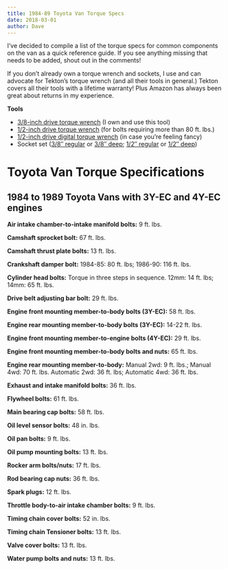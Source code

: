 ```yaml
---
title: 1984-89 Toyota Van Torque Specs
date: 2018-03-01
author: Dave
---
```

I&#8217;ve decided to compile a list of the torque specs for common components on the van as a quick reference guide. If you see anything missing that needs to be added, shout out in the comments!

If you don&#8217;t already own a torque wrench and sockets, I use and can advocate for Tekton&#8217;s torque wrench (and all their tools in general.) Tekton covers all their tools with a lifetime warranty! Plus Amazon has always been great about returns in my experience.

**Tools**

* [3/8-inch drive torque wrench](http://amzn.to/2CSh82j) (I own and use this tool)
* [1/2-inch drive torque wrench](http://amzn.to/2GX5c1z) (for bolts requiring more than 80 ft. lbs.)
* [1/2-inch drive digital torque wrench](http://amzn.to/2tfSVn5) (in case you&#8217;re feeling fancy)
* Socket set ([3/8&#8243; regular](http://amzn.to/2t7Q0MS) or [3/8&#8243; deep](http://amzn.to/2t9Thv5); [1/2&#8243; regular](http://amzn.to/2oDknGk) or [1/2&#8243; deep](http://amzn.to/2tamq9x))

# Toyota Van Torque Specifications

## 1984 to 1989 Toyota Vans with 3Y-EC and 4Y-EC engines

**Air intake chamber-to-intake manifold bolts:** 9 ft. lbs.

**Camshaft sprocket bolt:** 67 ft. lbs.

**Camshaft thrust plate bolts:** 13 ft. lbs.

**Crankshaft damper bolt:** 1984-85: 80 ft. lbs; 1986-90: 116 ft. lbs.

**Cylinder head bolts:** Torque in three steps in sequence. 12mm: 14 ft. lbs; 14mm: 65 ft. lbs.

**Drive belt adjusting bar bolt:** 29 ft. lbs.

**Engine front mounting member-to-body bolts (3Y-EC):** 58 ft. lbs.

**Engine rear mounting member-to-body bolts (3Y-EC):** 14-22 ft. lbs.

**Engine front mounting member-to-engine bolts (4Y-EC):** 29 ft. lbs.

**Engine front mounting member-to-body bolts and nuts:** 65 ft. lbs.

**Engine rear mounting member-to-body:** Manual 2wd: 9 ft. lbs.; Manual 4wd: 70 ft. lbs. Automatic 2wd: 36 ft. lbs; Automatic 4wd: 36 ft. lbs.

**Exhaust and intake manifold bolts:** 36 ft. lbs.

**Flywheel bolts:** 61 ft. lbs.

**Main bearing cap bolts:** 58 ft. lbs.

**Oil level sensor bolts:** 48 in. lbs.

**Oil pan bolts:** 9 ft. lbs.

**Oil pump mounting bolts:** 13 ft. lbs.

**Rocker arm bolts/nuts:** 17 ft. lbs.

**Rod bearing cap nuts:** 36 ft. lbs.

**Spark plugs:** 12 ft. lbs.

**Throttle body-to-air intake chamber bolts:** 9 ft. lbs.

**Timing chain cover bolts:** 52 in. lbs.

**Timing chain Tensioner bolts:** 13 ft. lbs.

**Valve cover bolts:** 13 ft. lbs.

**Water pump bolts and nuts:** 13 ft. lbs.
